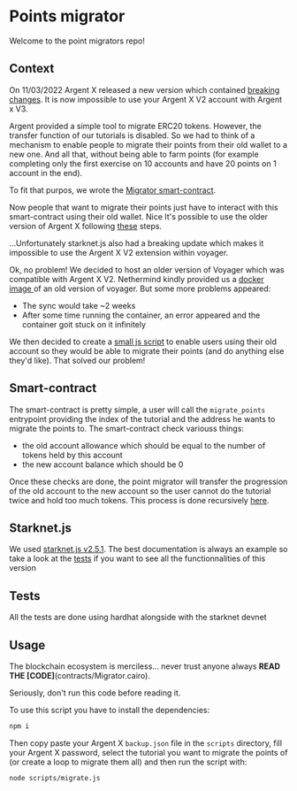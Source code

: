 # Points migrator

Welcome to the point migrators repo! 

## Context

On 11/03/2022 Argent X released a new version which contained [breaking changes](https://github.com/argentlabs/argent-x/blob/develop/docs/Upgrade_v3.md). It is now impossible to use your Argent X V2 account with Argent x V3. 

Argent provided a simple tool to migrate ERC20 tokens. However, the transfer function of our tutorials is disabled. So we had to think of a mechanism to enable people to migrate their points from their old wallet to a new one. 
And all that, without being able to farm points (for example completing only the first exercise on 10 accounts and have 20 points on 1 account in the end). 

To fit that purpos, we wrote the [Migrator smart-contract](contracts/Migrator.cairo).

Now people that want to migrate their points just have to interact with this smart-contract using their old wallet. Nice It's possible to use the older version of Argent X following [these](https://github.com/argentlabs/argent-x/blob/develop/docs/Upgrade_v3.md#what-does-it-mean-as-an-argent-x-user) steps. 

...Unfortunately starknet.js also had a breaking update which makes it impossible to use the Argent X V2 extension within voyager. 

Ok, no problem! We decided to host an older version of Voyager which was compatible with Argent X V2.
Nethermind kindly provided us a [docker image ](https://github.com/demerzelsolutions/voyager/pkgs/container/voyager) of an old version of voyager. But some more problems appeared:

* The sync would take ~2 weeks
* After some time running the container, an error appeared and the container goit stuck on it infinitely

We then decided to create a [small js script](https://github.com/starknet-edu/points-migrator/blob/main/scripts/migrate.js#L34-L50) to enable users using their old account so they would be able to migrate their points (and do anything else they'd like). That solved our problem!

## Smart-contract

The smart-contract is pretty simple, a user will call the `migrate_points` entrypoint providing the index of the tutorial and the address he wants to migrate the points to. The smart-contract check variouss things:

* the old account allowance which should be equal to the number of tokens held by this account
* the new account balance which should be 0

Once these checks are done, the point migrator will transfer the progression of the old account to the new account so the user cannot do the tutorial twice and hold too much tokens. This process is done recursively [here](contracts/util.cairo).

## Starknet.js

We used [starknet.js v2.5.1](https://github.com/0xs34n/starknet.js/blob/e72b4488638ebd77c2de13d62bb112e3d4d16550). The best documentation is always an example so take a look at the [tests](https://github.com/0xs34n/starknet.js/blob/e72b4488638ebd77c2de13d62bb112e3d4d16550/__tests__) if you want to see all the functionnalities of this version

## Tests

All the tests are done using hardhat alongside with the starknet devnet

## Usage

The blockchain ecosystem is merciless... never trust anyone always **READ THE [CODE]**(contracts/Migrator.cairo).

Seriously, don't run this code before reading it.

To use this script you have to install the dependencies:

```bash
npm i
```

Then copy paste your Argent X `backup.json` file in the `scripts` directory, fill your Argent X password, select the tutorial you want to migrate the points of (or create a loop to migrate them all) and then run the script with:

```bash
node scripts/migrate.js
```
